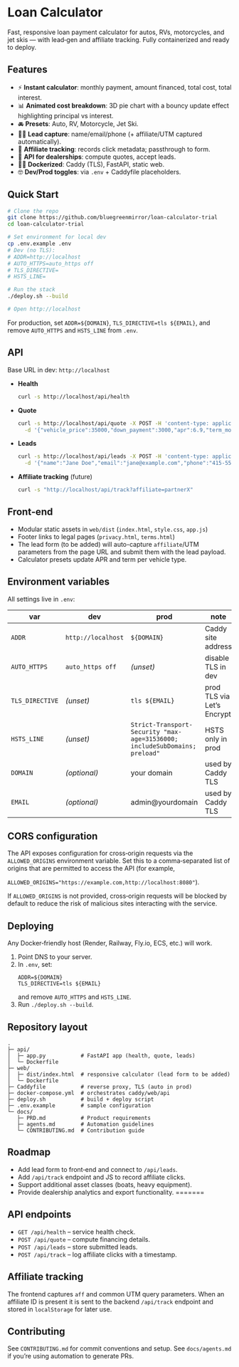 # Loan Calculator

Fast, responsive loan payment calculator for autos, RVs, motorcycles, and jet skis — with lead‑gen and affiliate tracking. Fully containerized and ready to deploy.

## Features
- ⚡️ **Instant calculator**: monthly payment, amount financed, total cost, total interest.
- 📊 **Animated cost breakdown**: 3D pie chart with a bouncy update effect highlighting principal vs interest.
- 🚘 **Presets**: Auto, RV, Motorcycle, Jet Ski.
- 👨‍⚖️ **Lead capture**: name/email/phone (+ affiliate/UTM captured automatically).
- 🤝 **Affiliate tracking**: records click metadata; passthrough to form.
- 💐 **API for dealerships**: compute quotes, accept leads.
- 👨‍⚖️ **Dockerized**: Caddy (TLS), FastAPI, static web.
- 🤓 **Dev/Prod toggles**: via `.env` + Caddyfile placeholders.

## Quick Start
```bash
# Clone the repo
git clone https://github.com/bluegreenmirror/loan-calculator-trial
cd loan-calculator-trial

# Set environment for local dev
cp .env.example .env
# Dev (no TLS):
# ADDR=http://localhost
# AUTO_HTTPS=auto_https off
# TLS_DIRECTIVE=
# HSTS_LINE=

# Run the stack
./deploy.sh --build

# Open http://localhost
```

For production, set `ADDR=${DOMAIN}`, `TLS_DIRECTIVE=tls ${EMAIL}`, and remove `AUTO_HTTPS` and `HSTS_LINE` from `.env`.

## API
Base URL in dev: `http://localhost`

- **Health**
  ```bash
  curl -s http://localhost/api/health
  ```
- **Quote**
  ```bash
  curl -s http://localhost/api/quote -X POST -H 'content-type: application/json' \
    -d '{"vehicle_price":35000,"down_payment":3000,"apr":6.9,"term_months":60,"tax_rate":0.095,"fees":495,"trade_in_value":0}'
  ```
- **Leads**
  ```bash
  curl -s http://localhost/api/leads -X POST -H 'content-type: application/json' \
    -d '{"name":"Jane Doe","email":"jane@example.com","phone":"415-555-1212","vehicle_type":"rv","price":75000,"affiliate":"partnerX"}'
  ```
- **Affiliate tracking** (future)
  ```bash
  curl -s "http://localhost/api/track?affiliate=partnerX"
  ```

## Front‑end
- Modular static assets in `web/dist` (`index.html`, `style.css`, `app.js`)
- Footer links to legal pages (`privacy.html`, `terms.html`)
- The lead form (to be added) will auto-capture `affiliate`/UTM parameters from the page URL and submit them with the lead payload.
- Calculator presets update APR and term per vehicle type.

## Environment variables
All settings live in `.env`:

| var              | dev                  | prod                    | note                                |
|------------------|----------------------|-------------------------|--------------------------------------|
| `ADDR`           | `http://localhost`   | `${DOMAIN}`             | Caddy site address                  |
| `AUTO_HTTPS`     | `auto_https off`     | *(unset)*               | disable TLS in dev                  |
| `TLS_DIRECTIVE`  | *(unset)*            | `tls ${EMAIL}`          | prod TLS via Let’s Encrypt          |
| `HSTS_LINE`      | *(unset)*            | `Strict-Transport-Security "max-age=31536000; includeSubDomains; preload"` | HSTS only in prod  |
| `DOMAIN`         | *(optional)*         | your domain             | used by Caddy TLS                   |
| `EMAIL`          | *(optional)*         | admin@yourdomain        | used by Caddy TLS                   |

## CORS configuration

The API exposes configuration for cross‑origin requests via the `ALLOWED_ORIGINS` environment variable. Set this to a comma‑separated list of origins that are permitted to access the API (for example,

`ALLOWED_ORIGINS="https://example.com,http://localhost:8080"`).

If `ALLOWED_ORIGINS` is not provided, cross‑origin requests will be blocked by default to reduce the risk of malicious sites interacting with the service.

## Deploying
Any Docker‑friendly host (Render, Railway, Fly.io, ECS, etc.) will work.

1. Point DNS to your server.
2. In `.env`, set:
   ```
   ADDR=${DOMAIN}
   TLS_DIRECTIVE=tls ${EMAIL}
   ```
   and remove `AUTO_HTTPS` and `HSTS_LINE`.
3. Run `./deploy.sh --build`.

## Repository layout
```
.
├─ api/
│  ├─ app.py           # FastAPI app (health, quote, leads)
│  └─ Dockerfile
├─ web/
│  ├─ dist/index.html  # responsive calculator (lead form to be added)
│  └─ Dockerfile
├─ Caddyfile           # reverse proxy, TLS (auto in prod)
├─ docker-compose.yml  # orchestrates caddy/web/api
├─ deploy.sh           # build + deploy script
├─ .env.example        # sample configuration
└─ docs/
   ├─ PRD.md           # Product requirements
   ├─ agents.md        # Automation guidelines
   └─ CONTRIBUTING.md  # Contribution guide
```

## Roadmap
- Add lead form to front‑end and connect to `/api/leads`.
- Add `/api/track` endpoint and JS to record affiliate clicks.
- Support additional asset classes (boats, heavy equipment).
- Provide dealership analytics and export functionality.
=======
## API endpoints

- `GET /api/health` – service health check.
- `POST /api/quote` – compute financing details.
- `POST /api/leads` – store submitted leads.
- `POST /api/track` – log affiliate clicks with a timestamp.

## Affiliate tracking

The frontend captures `aff` and common UTM query parameters. When an affiliate ID
is present it is sent to the backend `/api/track` endpoint and stored in
`localStorage` for later use.

## Contributing
See `CONTRIBUTING.md` for commit conventions and setup. See `docs/agents.md` if you’re using automation to generate PRs.
